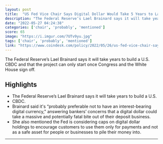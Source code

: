 ```yaml
---
layout: post
title:  "US Fed Vice Chair Says Digital Dollar Would Take 5 Years to Launch"
description: "The Federal Reserve’s Lael Brainard says it will take years to build a U.S. CBDC and that the project can only start once Congress and the White House sign off."
date: "2022-05-27 04:24:38"
categories: ['chair', 'probably', 'mentioned']
score: 65
image: "https://i.imgur.com/7UTv9yu.jpg"
tags: ['chair', 'probably', 'mentioned']
link: "https://www.coindesk.com/policy/2022/05/26/us-fed-vice-chair-says-digital-dollar-would-take-5-years-to-launch/"
---
```


The Federal Reserve’s Lael Brainard says it will take years to build a U.S. CBDC and that the project can only start once Congress and the White House sign off.

## Highlights

- The Federal Reserve’s Lael Brainard says it will take years to build a U.S.
- CBDC.
- Brainard said it's “probably preferable not to have an interest-bearing digital currency," answering bankers’ concerns that a digital dollar could take a massive and potentially fatal bite out of their deposit business.
- She also mentioned the Fed is considering caps on digital dollar holdings to encourage customers to use them only for payments and not as a safe asset for people or businesses to pile their money into.

---
